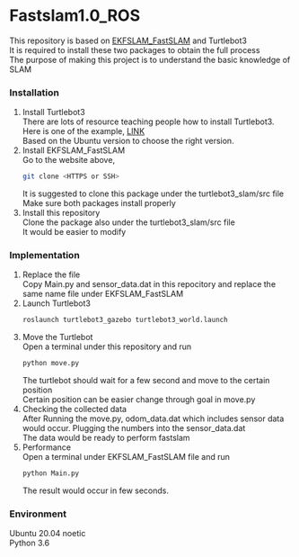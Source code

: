 # Fastslam1.0_ROS
This repository is based on [EKFSLAM_FastSLAM](https://github.com/ogzkhrmn/EKFSLAM_FastSLAM) and Turtlebot3  
It is required to install these two packages to obtain the full process  
The purpose of making this project is to understand the basic knowledge of SLAM
### Installation
1. Install Turtlebot3  
   There are lots of resource teaching people how to install Turtlebot3.    
   Here is one of the example, [LINK](https://automaticaddison.com/how-to-launch-the-turtlebot3-simulation-with-ros/)  
   Based on the Ubuntu version to choose the right version.
2. Install EKFSLAM_FastSLAM  
   Go to the website above,   
   ```bash
   git clone <HTTPS or SSH>
   ```
   It is suggested to clone this package under the turtlebot3_slam/src file  
   Make sure both packages install properly
3. Install this repository  
   Clone the package also under the turtlebot3_slam/src file  
   It would be easier to modify
### Implementation
1. Replace the file  
   Copy Main.py and sensor_data.dat in this repocitory and replace the same name file under EKFSLAM_FastSLAM
2. Launch Turtlebot3  
   ```bash
   roslaunch turtlebot3_gazebo turtlebot3_world.launch
   ```
3. Move the Turtlebot  
   Open a terminal under this repository and run
   ```bash 
   python move.py
   ```
   The turtlebot should wait for a few second and move to the certain position  
   Certain position can be easier change through goal in move.py  
4. Checking the collected data  
   After Running the move.py, odom_data.dat which includes sensor data would occur.
   Plugging the numbers into the sensor_data.dat  
   The data would be ready to perform fastslam  
5. Performance  
   Open a terminal under EKFSLAM_FastSLAM file and run  
   ```bash
   python Main.py
   ```
   The result would occur in few seconds.
### Environment
   Ubuntu 20.04 noetic  
   Python 3.6
   
